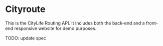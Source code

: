 Cityroute
=========

This is the CityLife Routing API.
It includes both the back-end and a front-end responsive website for demo purposes.

TODO: update spec
